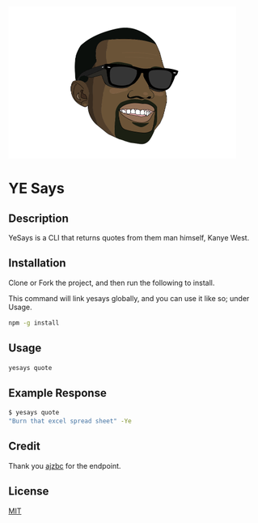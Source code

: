 <img src="images/kanye_head.png" height="300" width="450"/>

# YE Says

## Description

YeSays is a CLI that returns quotes from them man himself, Kanye West.

## Installation

Clone or Fork the project, and then run the following to install.

This command will link yesays globally, and you can use it like so; under Usage.

```bash
npm -g install
```

## Usage

```bash
yesays quote
```

## Example Response

```bash
$ yesays quote
"Burn that excel spread sheet" -Ye
```

## Credit

Thank you [ajzbc](https://github.com/ajzbc) for the endpoint.

## License

[MIT](https://choosealicense.com/licenses/mit/)
